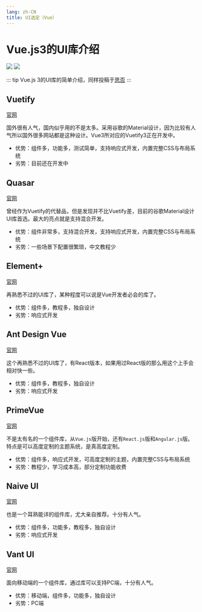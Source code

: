 ```yaml
---
lang: zh-CN
title: UI选定（Vue）
---
```


# Vue.js3的UI库介绍

![](https://img.shields.io/badge/-Nuxt.js-9ca3af.svg?logo=nuxt.js&style=popout-square)  ![](https://img.shields.io/badge/-Vue.js-9ca3af.svg?logo=vue.js&style=popout-square)



::: tip
Vue.js 3的UI库的简单介绍，同样投稿于[思否](https://segmentfault.com/a/1190000042335014)
:::

## Vuetify

[官网](https://next.vuetifyjs.com/en/)

国外很有人气，国内似乎用的不是太多。采用谷歌的Material设计，因为比较有人气所以国外很多网站都是这种设计。Vue3所对应的Vuetify3正在开发中。



- 优势：组件多，功能多，测试简单，支持响应式开发，内置完整CSS与布局系统
- 劣势：目前还在开发中



## Quasar

[官网](https://quasar.dev/)

曾经作为Vuetify的代替品，但是发现并不比Vuetify差，目前的谷歌Material设计UI库首选。最大的亮点就是支持混合开发。

- 优势：组件非常多，支持混合开发，支持响应式开发，内置完整CSS与布局系统
- 劣势：一些场景下配置很繁琐，中文教程少



## Element+

[官网](https://element-plus.org/en-US/)

再熟悉不过的UI库了，某种程度可以说是Vue开发者必会的库了。

- 优势：组件多，教程多，独自设计
- 劣势：响应式开发



## Ant Design Vue

[官网](https://www.antdv.com/components/overview)

这个再熟悉不过的UI库了，有React版本，如果用过React版的那么用这个上手会相对快一些。

- 优势：组件多，教程多，独自设计
- 劣势：响应式开发



## PrimeVue

[官网](https://www.primefaces.org/primevue/setup)

不是太有名的一个组件库，从`Vue.js`版开始，还有`React.js`版和`Angular.js`版。特点是可以高度定制的主题系统，是真高度定制。

- 优势：组件多，响应式开发，可高度定制的主题，内置完整CSS与布局系统
- 劣势：教程少，学习成本高，部分定制功能收费



## Naive UI

[官网](https://www.naiveui.com/en-US/os-theme)

也是一个耳熟能详的组件库，尤大亲自推荐。十分有人气。

- 优势：组件多，功能多，教程多，独自设计
- 劣势：响应式开发



## Vant UI

[官网](https://vant-ui.github.io/vant/v4/#/en-US)

面向移动端的一个组件库，通过库可以支持PC端，十分有人气。

- 优势：移动端，组件多，功能多，独自设计
- 劣势：PC端
